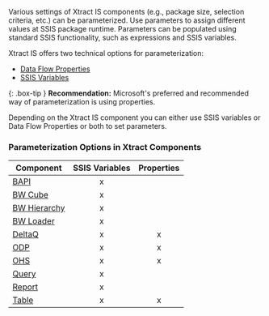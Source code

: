 
Various settings of Xtract IS components (e.g., package size, selection criteria, etc.) can be parameterized.
Use parameters to assign different values at SSIS package runtime.
Parameters can be populated using standard SSIS functionality, such as expressions and SSIS variables. 

Xtract IS offers two technical options for parameterization:
- [Data Flow Properties](./parameterization/parameterization-prop)
- [SSIS Variables](./parameterization/parameterization-var)

{: .box-tip }
**Recommendation:** Microsoft's preferred and recommended way of parameterization is using properties. 

Depending on the Xtract IS component you can either use SSIS variables or Data Flow Properties or both to set parameters.

### Parameterization Options in Xtract Components 

| Component   | SSIS Variables | Properties |
|-------------|:-----:|:----:|
| [BAPI](./bapi/edit-runtime-parameters)        |   x    |      | 
| [BW Cube](./bw-cube/parametrization)     |   x    |      | 
| [BW Hierarchy](./hierarchy/paramerization)|    x   |      |
| [BW Loader](./bw-loader/parametrization)|    x   |      |
| [DeltaQ](./deltaq/parametrization)      | x      |  x    |
| [ODP](./odp/odp-parametrization)         |   x    |   x   |
| [OHS](./open-hub-service-ohs/parametrization)         |     x  |    x  |
|[Query](./query/parametrization)       |   x    |      |
| [Report](./abap-reports/parametrization) |    x   |      | 
| [Table](./table/table-parametrization)       | x      |  x    |

